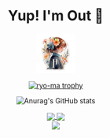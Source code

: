 

<!--
**hybri-id/hybri-id** is a ✨ _special_ ✨ repository because its `README.md` (this file) appears on your GitHub profile.

Here are some ideas to get you started:

- 🔭 I’m currently working on ...
- 🌱 I’m currently learning ...
- 👯 I’m looking to collaborate on ...
- 🤔 I’m looking for help with ...
- 💬 Ask me about ...
- 📫 How to reach me: ...
- 😄 Pronouns: ...
- ⚡ Fun fact: ...
-->
<!-- PROJECT LOGO -->
<br />
<div align="center">

  <h1 align="center"> Yup! I'm Out 👋 </h1>
  <a href="https://github.com/hybri-id">
    <img src="H.png" alt="Logo" width="80" height="80">
  </a>

  <p align="center">
    
  [![ryo-ma trophy](https://github-profile-trophy.vercel.app/?username=hybri-id&theme=darkhub&no-frame=true)](https://github.com/hybri-id)

  ![Anurag's GitHub stats](https://github-readme-stats.vercel.app/api?username=hybri-id&show_icons=true&theme=transparent)

  <a href="https://github.com/hybri-id/xampp_tools">
    <img align="center" src="https://github-readme-stats.vercel.app/api/pin/?username=hybri-id&repo=xampp_tools" />
  </a>
  <a href="https://github.com/hybri-id/ntpsync">
    <img align="center" src="https://github-readme-stats.vercel.app/api/pin/?username=hybri-id&repo=ntpsync" />
  </a>
  </br>
  <a href="https://github.com/hybri-id/scaling-fiesta">
    <img align="center" src="https://github-readme-stats.vercel.app/api/pin/?username=hybri-id&repo=scaling-fiesta" />
  </a>
  </p>
</div>

